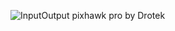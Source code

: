 ![](https://drotek.com/wp-content/uploads/2017/01/InputOutput-1-700x966.jpg "InputOutput pixhawk pro by Drotek")

